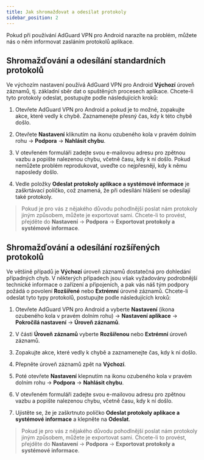 ```yaml
---
title: Jak shromažďovat a odesílat protokoly
sidebar_position: 2
---
```


Pokud při používání AdGuard VPN pro Android narazíte na problém, můžete nás o něm informovat zasláním protokolů aplikace.

## Shromažďování a odesílání standardních protokolů

Ve výchozím nastavení používá AdGuard VPN pro Android **Výchozí** úroveň záznamů, tj. základní sběr dat o spuštěných procesech aplikace. Chcete-li tyto protokoly odeslat, postupujte podle následujících kroků:

1. Otevřete AdGuard VPN pro Android a pokud je to možné, zopakujte akce, které vedly k chybě. Zaznamenejte přesný čas, kdy k této chybě došlo.

2. Otevřete **Nastavení** kliknutím na ikonu ozubeného kola v pravém dolním rohu → **Podpora** → **Nahlásit chybu**.

3. V otevřeném formuláři zadejte svou e-mailovou adresu pro zpětnou vazbu a popište nalezenou chybu, včetně času, kdy k ní došlo. Pokud nemůžete problém reprodukovat, uveďte co nejpřesněji, kdy k němu naposledy došlo.

4. Vedle položky **Odeslat protokoly aplikace a systémové informace** je zaškrtávací políčko, což znamená, že při odesílání hlášení se odesílají také protokoly.
> Pokud je pro vás z nějakého důvodu pohodlnější poslat nám protokoly jiným způsobem, můžete je exportovat sami. Chcete-li to provést, přejděte do **Nastavení** → **Podpora** → **Exportovat protokoly a systémové informace**.

## Shromažďování a odesílání rozšířených protokolů

Ve většině případů je **Výchozí** úroveň záznamů dostatečná pro dohledání případných chyb. V některých případech jsou však vyžadovány podrobnější technické informace o zařízení a připojeních, a pak vás náš tým podpory požádá o povolení **Rozšířené** nebo **Extrémní** úrovně záznamů. Chcete-li odeslat tyto typy protokolů, postupujte podle následujících kroků:

1. Otevřete AdGuard VPN pro Android a vyberte **Nastavení** (ikona ozubeného kola v pravém dolním rohu) → **Nastavení aplikace** → **Pokročilá nastavení** → **Úroveň záznamů**.

2. V části **Úroveň záznamů** vyberte **Rozšířenou** nebo **Extrémní** úroveň záznamů.

3. Zopakujte akce, které vedly k chybě a zaznamenejte čas, kdy k ní došlo.

4. Přepněte úroveň záznamů zpět na **Výchozí**.

5. Poté otevřete **Nastavení** klepnutím na ikonu ozubeného kola v pravém dolním rohu → **Podpora** → **Nahlásit chybu**.

6. V otevřeném formuláři zadejte svou e-mailovou adresu pro zpětnou vazbu a popište nalezenou chybu, včetně času, kdy k ní došlo.

7. Ujistěte se, že je zaškrtnuto políčko **Odeslat protokoly aplikace a systémové informace** a klepněte na **Odeslat**.
> Pokud je pro vás z nějakého důvodu pohodlnější poslat nám protokoly jiným způsobem, můžete je exportovat sami. Chcete-li to provést, přejděte do **Nastavení** → **Podpora** → **Exportovat protokoly a systémové informace**.

